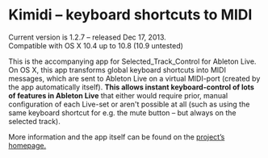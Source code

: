 Kimidi – keyboard shortcuts to MIDI
===================================

Current version is 1.2.7 – released Dec 17, 2013.  
Compatible with OS X 10.4 up to 10.8 (10.9 untested)


This is the accompanying app for Selected_Track_Control for Ableton Live. On OS X, this app transforms global keyboard shortcuts into MIDI messages, which are sent to Ableton Live on a virtual MIDI-port (created by the app automatically itself). **This allows instant keyboard-control of lots of features in Ableton Live** that either would require prior, manual configuration of each Live-set or aren't possible at all (such as using the same keyboard shortcut for e.g. the mute button – but always on the selected track).

More information and the app itself can be found on the [project’s homepage.](http://stc.wiffbi.com/)
